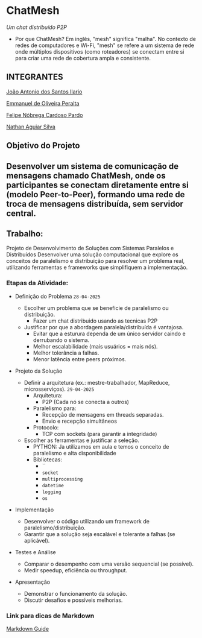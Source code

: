 # ChatMesh

_Um chat distribuído P2P_

- Por que ChatMesh? Em inglês, "mesh" significa "malha". No contexto de redes de computadores e Wi-Fi, "mesh" se refere a um sistema de rede onde múltiplos dispositivos (como roteadores) se conectam entre si para criar uma rede de cobertura ampla e consistente.

## INTEGRANTES

[João Antonio dos Santos Ilario](https://github.com/JoaoPalmasBR)

[Emmanuel de Oliveira Peralta](https://github.com/Emmanuelperalta8)

[Felipe Nóbrega Cardoso Pardo](https://github.com/FelipeNoobrega)

[Nathan Aguiar Silva](https://github.com/nathansilvaa)

## Objetivo do Projeto

## Desenvolver um sistema de comunicação de mensagens chamado ChatMesh, onde os participantes se conectam diretamente entre si (modelo Peer-to-Peer), formando uma rede de troca de mensagens distribuída, sem servidor central.

## Trabalho:

Projeto de Desenvolvimento de Soluções com Sistemas Paralelos e Distribuídos
Desenvolver uma solução computacional que explore os conceitos de paralelismo e distribuição para resolver um problema real, utilizando ferramentas e frameworks que simplifiquem a implementação.

### Etapas da Atividade:

- Definição do Problema `28-04-2025`

  - Escolher um problema que se beneficie de paralelismo ou distribuição.
    - Fazer um chat distribuido usando as tecnicas P2P
  - Justificar por que a abordagem paralela/distribuída é vantajosa.
    - Evitar que a esturura dependa de um único servidor caindo e derrubando o sistema.
    - Melhor escalabilidade (mais usuários = mais nós).
    - Melhor tolerância a falhas.
    - Menor latência entre peers próximos.

- Projeto da Solução

  - Definir a arquitetura (ex.: mestre-trabalhador, MapReduce, microsserviços). `29-04-2025`
    - Arquitetura:
      - P2P (Cada nó se conecta a outros)
    - Paralelismo para:
      - Recepção de mensagens em threads separadas.
      - Envio e recepção simultâneos
    - Protocolo:
      - TCP com sockets (para garantir a integridade)
  - Escolher as ferramentas e justificar a seleção.
    - PYTHON: Ja utilizamos em aula e temos o conceito de paralelismo e
      alta disponibilidade
    - Bibliotecas:
      - ``
      - `socket`
      - `multiprocessing`
      - `datetime`
      - `logging`
      - `os`

- Implementação

  - Desenvolver o código utilizando um framework de paralelismo/distribuição.
  - Garantir que a solução seja escalável e tolerante a falhas (se aplicável).

- Testes e Análise

  - Comparar o desempenho com uma versão sequencial (se possível).
  - Medir speedup, eficiência ou throughput.

- Apresentação
  - Demonstrar o funcionamento da solução.
  - Discutir desafios e possíveis melhorias.

### Link para dicas de Markdown

[Markdown Guide](https://www.markdownguide.org/cheat-sheet/)
